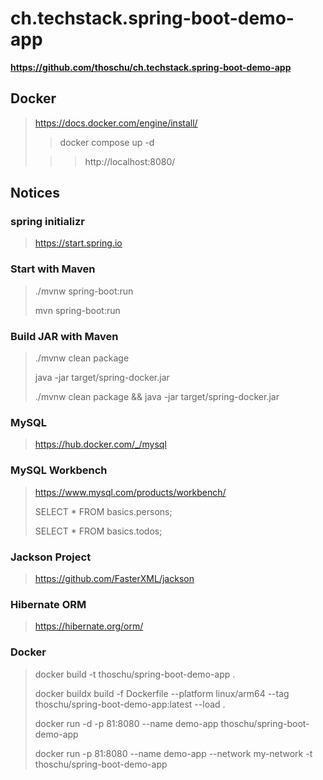 # ch.techstack.spring-boot-demo-app

**https://github.com/thoschu/ch.techstack.spring-boot-demo-app**

## Docker
> https://docs.docker.com/engine/install/
> 
> > docker compose up -d
>
> > > http://localhost:8080/
> 

## Notices

### spring initializr
> https://start.spring.io
> 

### Start with Maven
> ./mvnw spring-boot:run
> 
> mvn spring-boot:run
> 

### Build JAR with Maven
> ./mvnw clean package
> 
> java -jar target/spring-docker.jar
> 
> ./mvnw clean package && java -jar target/spring-docker.jar
> 

### MySQL
> https://hub.docker.com/_/mysql
>

### MySQL Workbench
> https://www.mysql.com/products/workbench/
> 
> SELECT * FROM basics.persons;
> 
> SELECT * FROM basics.todos;
> 

### Jackson Project
> https://github.com/FasterXML/jackson
> 

### Hibernate ORM
> https://hibernate.org/orm/
> 

### Docker
> docker build -t thoschu/spring-boot-demo-app .
> 
> docker buildx build -f Dockerfile --platform linux/arm64 --tag thoschu/spring-boot-demo-app:latest --load .
> 
> docker run -d -p 81:8080 --name demo-app thoschu/spring-boot-demo-app
> 
> docker run -p 81:8080 --name demo-app --network my-network -t thoschu/spring-boot-demo-app 
>
